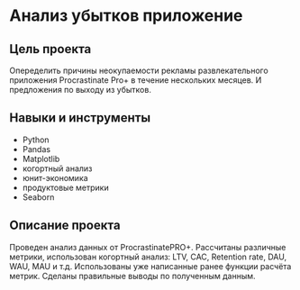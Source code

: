 # **Анализ убытков приложение**
## **Цель проекта**
Опеределить причины неокупаемости рекламы развлекательного приложения Procrastinate Pro+ в течение нескольких месяцев. И предложения по выходу из убытков.

## **Навыки и инструменты**
- Python
- Pandas
- Matplotlib
- когортный анализ
- юнит-экономика
- продуктовые метрики
- Seaborn
## **Описание проекта**
Проведен анализ данных от ProcrastinatePRO+. Рассчитаны различные метрики, использован когортный анализ: LTV, CAC, Retention rate, DAU, WAU, MAU и т.д. Использованы уже написанные ранее функции расчёта метрик. Сделаны правильные выводы по полученным данным.
